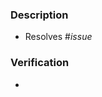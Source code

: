 <!-- Remember to add the relevant assignee(s) and label(s). -->

### Description
<!-- Replace _issue_ with the issue number that this PR resolves, or delete the line and add this PR to the Software project if there is no related issue. -->
- Resolves #_issue_
<!-- Describe what was done in this PR if there is no related issue, or the related issue's description is not sufficient. -->


### Verification
<!-- List the steps that were taken to verify that the changes introduced by this PR function as desired and without side effects. -->
- 
